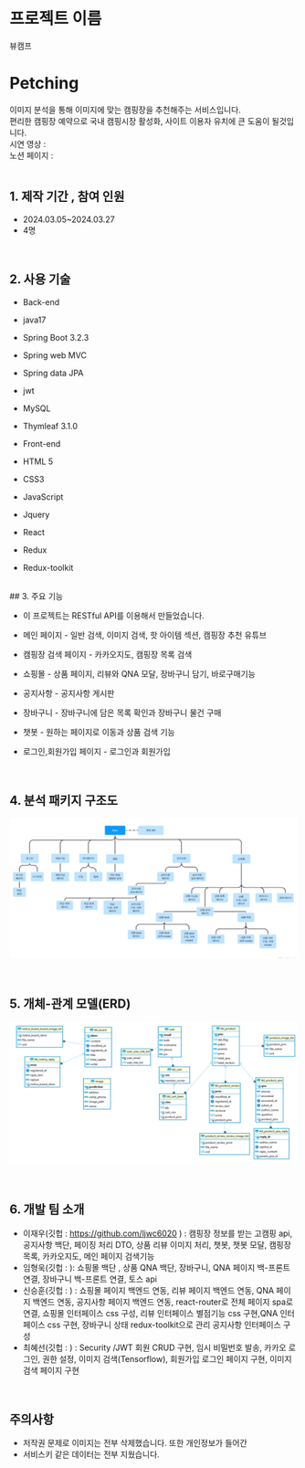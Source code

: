 # 프로젝트 이름
뷰캠프<br>
# Petching
이미지 분석을 통해 이미지에 맞는 캠핑장을 추천해주는 서비스입니다. <br>
편리한 캠핑장 예약으로 국내 캠핑시장 활성화, 사이트 이용자 유치에 큰 도움이 될것입니다.<br>
시연 영상 : <br>
노션 페이지 : <br>
<br>

## 1. 제작 기간 , 참여 인원
 - 2024.03.05~2024.03.27
 - 4명
 <br>

 ## 2. 사용 기술
  - Back-end
  - java17
  - Spring Boot 3.2.3
  - Spring web MVC
  - Spring data JPA
  - jwt
  - MySQL
  - Thymleaf 3.1.0

  - Front-end
  - HTML 5
  - CSS3
  - JavaScript
  - Jquery
  - React
  - Redux
  - Redux-toolkit

  <br>
## 3. 주요 기능

- 이 프로젝트는 RESTful API를 이용해서 만들었습니다.

- 메인 페이지 - 일반 검색, 이미지 검색, 핫 아이템 섹션, 캠핑장 추천 유튜브
- 캠핑장 검색 페이지 - 카카오지도, 캠핑장 목록 검색
- 쇼핑몰 - 상품 페이지, 리뷰와 QNA 모달, 장바구니 담기, 바로구매기능
- 공지사항 - 공지사항 게시판
- 장바구니 - 장바구니에 담은 목록 확인과 장바구니 물건 구매
- 챗봇 - 원하는 페이지로 이동과 상품 검색 기능
- 로그인,회원가입 페이지 - 로그인과 회원가입
<br>

## 4. 분석 패키지 구조도

![구조도](https://github.com/ljwc6020/camp/blob/main/%EA%B5%AC%EC%A1%B0%EB%8F%84.PNG)

<br>

## 5. 개체-관계 모델(ERD)

![ERD](https://github.com/ljwc6020/camp/blob/main/ERD.PNG)

<br>

## 6. 개발 팀 소개

- 이재우(깃헙 : https://github.com/ljwc6020 ) : 캠핑장 정보를 받는 고캠핑 api, 공지사항 백단, 페이징 처리 DTO, 상품 리뷰 이미지 처리, 챗봇, 챗봇 모달, 캠핑장 목록, 카카오지도, 메인 페이지 검색기능
- 임형욱(깃헙 : ): 쇼핑몰 백단 , 상품 QNA 백단, 장바구니, QNA 페이지 백-프론트 연결, 장바구니 백-프론트 연결, 토스 api
- 신승훈(깃헙 : ) : 쇼핑몰 페이지 백엔드 연동, 리뷰 페이지 백엔드 연동, QNA 페이지 백엔드 연동, 공지사항 페이지 백엔드 연동, react-router로 전체 페이지 spa로 연결, 쇼핑몰 인터페이스 css 구성, 리뷰 인터페이스 별점기능 css 구현,QNA 인터페이스 css 구현, 장바구니 상태 redux-toolkit으로 관리 공지사항 인터페이스 구성
- 최혜선(깃헙 : ) : Security /JWT 회원 CRUD 구현, 임시 비밀번호 발송, 카카오 로그인, 권한 설정, 이미지 검색(Tensorflow), 회원가입 로그인 페이지 구현, 이미지 검색 페이지 구현

<br>

## 주의사항
- 저작권 문제로 이미지는 전부 삭제했습니다. 또한 개인정보가 들어간
- 서비스키 같은 데이터는 전부 지웠습니다.
